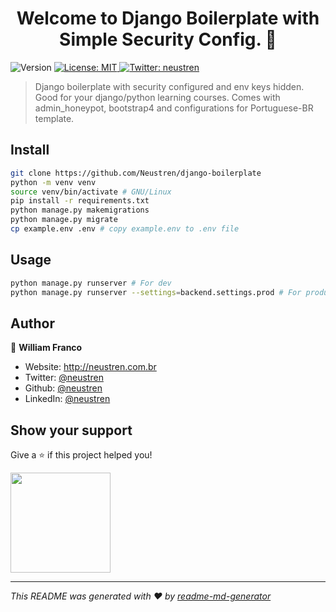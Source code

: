 <h1 align="center">Welcome to Django Boilerplate with Simple Security Config. 👋</h1>
<p>
  <img alt="Version" src="https://img.shields.io/badge/version-0.1.0-blue.svg?cacheSeconds=2592000" />
  <a href="#" target="_blank">
    <img alt="License: MIT" src="https://img.shields.io/badge/License-MIT-yellow.svg" />
  </a>
  <a href="https://twitter.com/neustren" target="_blank">
    <img alt="Twitter: neustren" src="https://img.shields.io/twitter/follow/neustren.svg?style=social" />
  </a>
</p>

> Django boilerplate with security configured and env keys hidden. Good for your django/python learning courses.
> Comes with admin_honeypot, bootstrap4 and configurations for Portuguese-BR template.

## Install

```sh
git clone https://github.com/Neustren/django-boilerplate
python -m venv venv
source venv/bin/activate # GNU/Linux
pip install -r requirements.txt
python manage.py makemigrations
python manage.py migrate
cp example.env .env # copy example.env to .env file
```

## Usage

```sh
python manage.py runserver # For dev
python manage.py runserver --settings=backend.settings.prod # For production envs
```

## Author

👤 **William Franco**

* Website: http://neustren.com.br
* Twitter: [@neustren](https://twitter.com/neustren)
* Github: [@neustren](https://github.com/neustren)
* LinkedIn: [@neustren](https://linkedin.com/in/neustren)

## Show your support

Give a ⭐️ if this project helped you!

<a href="https://www.patreon.com/neustren">
  <img src="https://c5.patreon.com/external/logo/become_a_patron_button@2x.png" width="160">
</a>

***
_This README was generated with ❤️ by [readme-md-generator](https://github.com/kefranabg/readme-md-generator)_